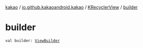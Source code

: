 [kakao](../../index.md) / [io.github.kakaoandroid.kakao](../index.md) / [KRecyclerView](index.md) / [builder](.)

# builder

`val builder: `[`ViewBuilder`](../-view-builder/index.md)